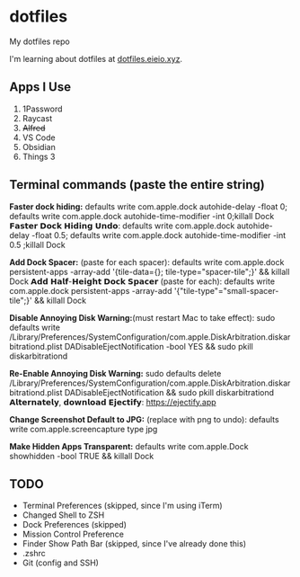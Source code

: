 # dotfiles
My dotfiles repo

I'm learning about dotfiles at [dotfiles.eieio.xyz](http://dotfiles.eieio.xyz).

## Apps I Use
1. 1Password
2. Raycast
3. ~~Alfred~~
4. VS Code
5. Obsidian
6. Things 3

## Terminal commands (paste the entire string)
**Faster dock hiding:** defaults write com.apple.dock autohide-delay -float 0; defaults write com.apple.dock autohide-time-modifier -int 0;killall Dock
𝗙𝗮𝘀𝘁𝗲𝗿 𝗗𝗼𝗰𝗸 𝗛𝗶𝗱𝗶𝗻𝗴 𝗨𝗻𝗱𝗼: defaults write com.apple.dock autohide-delay -float 0.5; defaults write com.apple.dock autohide-time-modifier -int 0.5 ;killall Dock

**Add Dock Spacer:** (paste for each spacer): defaults write com.apple.dock persistent-apps -array-add '{tile-data={}; tile-type="spacer-tile";}' && killall Dock
𝗔𝗱𝗱 𝗛𝗮𝗹𝗳-𝗛𝗲𝗶𝗴𝗵𝘁 𝗗𝗼𝗰𝗸 𝗦𝗽𝗮𝗰𝗲𝗿 (paste for each): defaults write com.apple.dock persistent-apps -array-add '{"tile-type"="small-spacer-tile";}' && killall Dock

**Disable Annoying Disk Warning:**(must restart Mac to take effect): sudo defaults write /Library/Preferences/SystemConfiguration/com.apple.DiskArbitration.diskarbitrationd.plist DADisableEjectNotification -bool YES && sudo pkill diskarbitrationd

**Re-Enable Annoying Disk Warning:** sudo defaults delete /Library/Preferences/SystemConfiguration/com.apple.DiskArbitration.diskarbitrationd.plist DADisableEjectNotification && sudo pkill diskarbitrationd
𝗔𝗹𝘁𝗲𝗿𝗻𝗮𝘁𝗲𝗹𝘆, 𝗱𝗼𝘄𝗻𝗹𝗼𝗮𝗱 𝗘𝗷𝗲𝗰𝘁𝗶𝗳𝘆: https://ejectify.app

**Change Screenshot Default to JPG:** (replace with png to undo): defaults write com.apple.screencapture type jpg

**Make Hidden Apps Transparent:** defaults write com.apple.Dock showhidden -bool TRUE && killall Dock

## TODO
- Terminal Preferences (skipped, since I'm using iTerm)
- Changed Shell to ZSH
- Dock Preferences (skipped)
- Mission Control Preference
- Finder Show Path Bar (skipped, since I've already done this)
- .zshrc
- Git (config and SSH)


